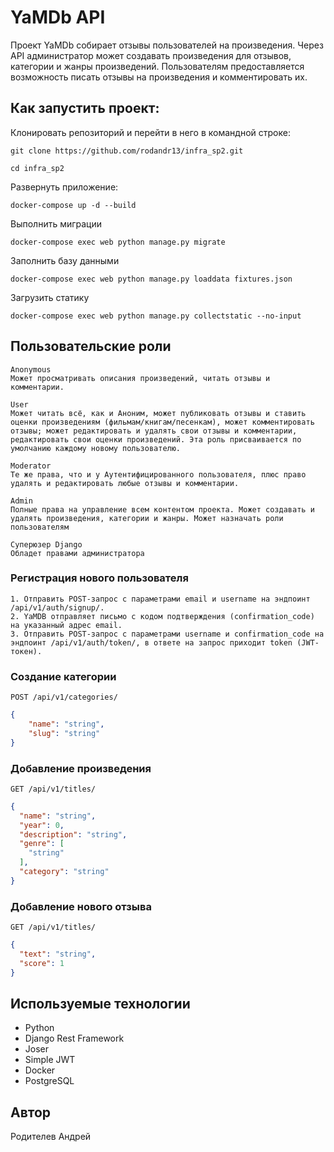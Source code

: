 # YaMDb API
Проект YaMDb собирает отзывы пользователей на произведения. Через API администратор может создавать произведения для отзывов, категории и жанры произведений. Пользователям предоставляется возможность писать отзывы на произведения и комментировать их.

## Как запустить проект:

Клонировать репозиторий и перейти в него в командной строке:
```
git clone https://github.com/rodandr13/infra_sp2.git

cd infra_sp2
```
Развернуть приложение:
```
docker-compose up -d --build
```
Выполнить миграции
```
docker-compose exec web python manage.py migrate
```
Заполнить базу данными
```
docker-compose exec web python manage.py loaddata fixtures.json
```
Загрузить статику
```
docker-compose exec web python manage.py collectstatic --no-input
```

## Пользовательские роли
```
Anonymous
Может просматривать описания произведений, читать отзывы и комментарии.

User
Может читать всё, как и Аноним, может публиковать отзывы и ставить оценки произведениям (фильмам/книгам/песенкам), может комментировать отзывы; может редактировать и удалять свои отзывы и комментарии, редактировать свои оценки произведений. Эта роль присваивается по умолчанию каждому новому пользователю.

Moderator
Те же права, что и у Аутентифицированного пользователя, плюс право удалять и редактировать любые отзывы и комментарии.

Admin
Полные права на управление всем контентом проекта. Может создавать и удалять произведения, категории и жанры. Может назначать роли пользователям

Суперюзер Django
Обладет правами администратора
```


### Регистрация нового пользователя
```
1. Отправить POST-запрос с параметрами email и username на эндпоинт /api/v1/auth/signup/.
2. YaMDB отправляет письмо с кодом подтверждения (confirmation_code) на указанный адрес email.
3. Отправить POST-запрос с параметрами username и confirmation_code на эндпоинт /api/v1/auth/token/, в ответе на запрос приходит token (JWT-токен).
```

### Создание категории
```POST /api/v1/categories/```
```json
{
    "name": "string",
    "slug": "string"
}
```

### Добавление произведения
```GET /api/v1/titles/```
```json
{
  "name": "string",
  "year": 0,
  "description": "string",
  "genre": [
    "string"
  ],
  "category": "string"
}
```

### Добавление нового отзыва
```GET /api/v1/titles/```
```json
{
  "text": "string",
  "score": 1
}
```
## Используемые технологии
- Python
- Django Rest Framework
- Joser
- Simple JWT
- Docker
- PostgreSQL
## Автор
Родителев Андрей